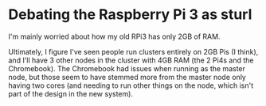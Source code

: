 # Debating the Raspberry Pi 3 as sturl

I'm mainly worried about how my old RPi3 has only 2GB of RAM.

Ultimately, I figure I've seen people run clusters entirely on 2GB Pis (I think), and I'll have 3 other nodes in the cluster with 4GB RAM (the 2 Pi4s and the Chromebook). The Chromebook had issues when running as the master node, but those seem to have stemmed more from the master node only having two cores (and needing to run other things on the node, which isn't part of the design in the new system).
